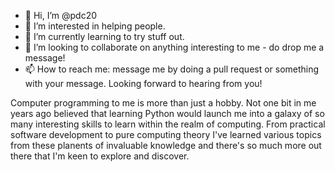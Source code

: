 - 👋 Hi, I’m @pdc20
- 👀 I’m interested in helping people.
- 🌱 I’m currently learning to try stuff out.
- 💞️ I’m looking to collaborate on anything interesting to me - do drop me a message!
- 📫 How to reach me: message me by doing a pull request or something with your message. Looking forward to hearing from you!

Computer programming to me is more than just a hobby. Not one bit in me years ago believed that learning Python would launch me into a galaxy of so many interesting skills to learn within the realm of computing. From practical software development to pure computing theory I've learned various topics from these planents of invaluable knowledge and there's so much more out there that I'm keen to explore and discover.


<!---
pdc20/pdc20 is a ✨ special ✨ repository because its `README.md` (this file) appears on your GitHub profile.
You can click the Preview link to take a look at your changes.
--->
